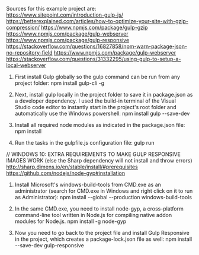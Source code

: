 
Sources for this example project are:
https://www.sitepoint.com/introduction-gulp-js/
https://betterexplained.com/articles/how-to-optimize-your-site-with-gzip-compression/
https://www.npmjs.com/package/gulp-gzip
https://www.npmjs.com/package/gulp-webserver
https://www.npmjs.com/package/gulp-responsive 
https://stackoverflow.com/questions/16827858/npm-warn-package-json-no-repository-field
https://www.npmjs.com/package/gulp-webserver
https://stackoverflow.com/questions/31332295/using-gulp-to-setup-a-local-webserver 

1. First install Gulp globally so the gulp command can be run from any project folder:
npm install gulp-cli -g

2. Next, install gulp locally in the project folder to save it in package.json as a developer dependency. I used the build-in terminal of the Visual Studio code editor to instantly start in the project's root folder and automatically use the Windows powershell:
npm install gulp --save-dev

3. Install all required node modules as indicated in the package.json file:
npm install

4. Run the tasks in the gulpfile.js configuration file:
gulp run

// WINDOWS 10: EXTRA REQUIREMENTS TO MAKE GULP RESPONSIVE IMAGES WORK (else the Sharp dependency will not install and throw errors)
http://sharp.dimens.io/en/stable/install/#prerequisites
https://github.com/nodejs/node-gyp#installation

1. Install Microsoft's windows-build-tools from CMD.exe as an administrator (search for CMD.exe in Windows and right click on it to run as Administrator):
npm install --global --production windows-build-tools 

2. In the same CMD.exe, you need to install node-gyp, a cross-platform command-line tool written in Node.js for compiling native addon modules for Node.js.
npm install -g node-gyp

3. Now you need to go back to the project file and install Gulp Responsive in the project, which creates a package-lock.json file as well:
npm install --save-dev gulp-responsive
